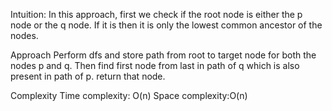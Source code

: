 Intuition:
In this approach, first we check if the root node is either the p node or the q node. If it is then it is only the lowest common ancestor of the nodes.

Approach
Perform dfs and store path from root to target node for both the nodes p and q.
Then find first node from last in path of q which is also present in path of p.
return that node.

Complexity
Time complexity: O(n)
Space complexity:O(n)​
